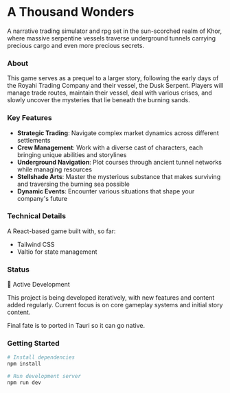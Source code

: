 # A Thousand Wonders

A narrative trading simulator and rpg set in the sun-scorched realm of Khor, where massive serpentine vessels traverse underground tunnels carrying precious cargo and even more precious secrets.

### About

This game serves as a prequel to a larger story, following the early days of the Royahi Trading Company and their vessel, the Dusk Serpent. Players will manage trade routes, maintain their vessel, deal with various crises, and slowly uncover the mysteries that lie beneath the burning sands.

### Key Features

- **Strategic Trading**: Navigate complex market dynamics across different settlements
- **Crew Management**: Work with a diverse cast of characters, each bringing unique abilities and storylines
- **Underground Navigation**: Plot courses through ancient tunnel networks while managing resources
- **Stellshade Arts**: Master the mysterious substance that makes surviving and traversing the burning sea possible
- **Dynamic Events**: Encounter various situations that shape your company's future

### Technical Details

A React-based game built with, so far:

- Tailwind CSS
- Valtio for state management

### Status

🚧 Active Development

This project is being developed iteratively, with new features and content added regularly. Current focus is on core gameplay systems and initial story content.

Final fate is to ported in Tauri so it can go native.

### Getting Started

```bash
# Install dependencies
npm install

# Run development server
npm run dev
```
